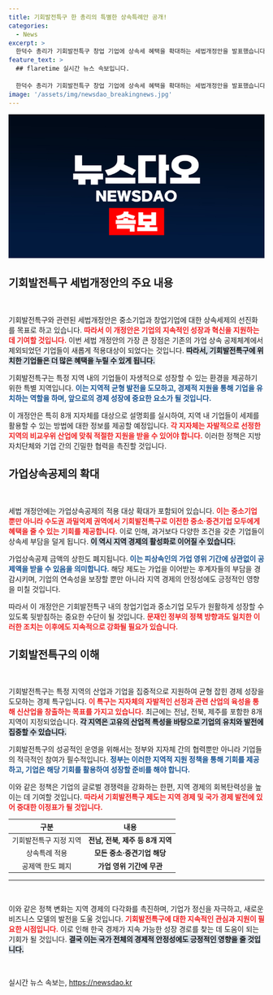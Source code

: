```yaml
---
title: 기회발전특구 한 총리의 특별한 상속특례안 공개!
categories:
  - News
excerpt: >
  한덕수 총리가 기회발전특구 창업 기업에 상속세 혜택을 확대하는 세법개정안을 발표했습니다. 이번 조치는 기업 성장 지원을 위한 획기적인 변화로, 8개 지자체에서 설명회를 진행할 예정입니다. 정부의 새로운 지원책으로 지역 경제가 어떻게 활성화될지 주목됩니다!
feature_text: >
  ## flaretime 실시간 뉴스 속보입니다.

  한덕수 총리가 기회발전특구 창업 기업에 상속세 혜택을 확대하는 세법개정안을 발표했습니다. 이번 조치는 기업 성장 지원을 위한 획기적인 변화로, 8개 지자체에서 설명회를 진행할 예정입니다. 정부의 새로운 지원책으로 지역 경제가 어떻게 활성화될지 주목됩니다!
image: '/assets/img/newsdao_breakingnews.jpg'
---
```


<p><img src="/assets/img/newsdao_breakingnews.jpg" alt="flaretime 속보" /></p>

<h2 data-ke-size="size26">기회발전특구 세법개정안의 주요 내용</h2>

<p data-ke-size="size16">&nbsp;</p>

<p>기회발전특구와 관련된 세법개정안은 중소기업과 창업기업에 대한 상속세제의 선진화를 목표로 하고 있습니다. <b><span style="color: #ee2323;">따라서 이 개정안은 기업의 지속적인 성장과 혁신을 지원하는 데 기여할 것입니다.</span></b> 이번 세법 개정안의 가장 큰 장점은 기존의 가업 상속 공제체계에서 제외되었던 기업들이 새롭게 적용대상이 되었다는 것입니다. <b><span style="background-color: #21538527;">따라서, 기회발전특구에 위치한 기업들은 더 많은 혜택을 누릴 수 있게 됩니다.</span></b></p>

<p>기회발전특구는 특정 지역 내의 기업들이 자생적으로 성장할 수 있는 환경을 제공하기 위한 특별 지역입니다. <b><span style="color: #1a5490;">이는 지역적 균형 발전을 도모하고, 경제적 지원을 통해 기업을 유치하는 역할을 하며, 앞으로의 경제 성장에 중요한 요소가 될 것입니다.</span></b></p>

<p>이 개정안은 특히 8개 지자체를 대상으로 설명회를 실시하여, 지역 내 기업들이 세제를 활용할 수 있는 방법에 대한 정보를 제공할 예정입니다. <b><span style="color: #ee2323;">각 지자체는 자발적으로 선정한 지역의 비교우위 산업에 맞춰 적절한 지원을 받을 수 있어야 합니다.</span></b> 이러한 정책은 지방 자치단체와 기업 간의 긴밀한 협력을 촉진할 것입니다.</p>

<h2 data-ke-size="size26">가업상속공제의 확대</h2>

<p data-ke-size="size16">&nbsp;</p>

<p>세법 개정안에는 가업상속공제의 적용 대상 확대가 포함되어 있습니다. <b><span style="color: #ee2323;">이는 중소기업 뿐만 아니라 수도권 과밀억제 권역에서 기회발전특구로 이전한 중소·중견기업 모두에게 혜택을 줄 수 있는 기회를 제공합니다.</span></b> 이로 인해, 과거보다 다양한 조건을 갖춘 기업들이 상속세 부담을 덜게 됩니다. <b><span style="background-color: #21538527;">이 역시 지역 경제의 활성화로 이어질 수 있습니다.</span></b></p>

<p>가업상속공제 금액의 상한도 폐지됩니다. <b><span style="color: #1a5490;">이는 피상속인의 가업 영위 기간에 상관없이 공제액을 받을 수 있음을 의미합니다.</span></b> 해당 제도는 가업을 이어받는 후계자들의 부담을 경감시키며, 기업의 연속성을 보장할 뿐만 아니라 지역 경제의 안정성에도 긍정적인 영향을 미칠 것입니다.</p>

<p>따라서 이 개정안은 기회발전특구 내의 창업기업과 중소기업 모두가 원활하게 성장할 수 있도록 뒷받침하는 중요한 수단이 될 것입니다. <b><span style="color: #ee2323;">문재인 정부의 정책 방향과도 일치한 이러한 조치는 이후에도 지속적으로 강화될 필요가 있습니다.</span></b></p>

<h2 data-ke-size="size26">기회발전특구의 이해</h2>

<p data-ke-size="size16">&nbsp;</p>

<p>기회발전특구는 특정 지역의 산업과 기업을 집중적으로 지원하여 균형 잡힌 경제 성장을 도모하는 경제 특구입니다. <b><span style="color: #ee2323;">이 특구는 지자체의 자발적인 선정과 관련 산업의 육성을 통해 신산업을 창출하는 목표를 가지고 있습니다.</span></b> 최근에는 전남, 전북, 제주를 포함한 8개 지역이 지정되었습니다. <b><span style="background-color: #21538527;">각 지역은 고유의 산업적 특성을 바탕으로 기업의 유치와 발전에 집중할 수 있습니다.</span></b></p>

<p>기회발전특구의 성공적인 운영을 위해서는 정부와 지자체 간의 협력뿐만 아니라 기업들의 적극적인 참여가 필수적입니다. <b><span style="color: #1a5490;">정부는 이러한 지역적 지원 정책을 통해 기회를 제공하고, 기업은 해당 기회를 활용하여 성장할 준비를 해야 합니다.</span></b></p>

<p>이와 같은 정책은 기업의 글로벌 경쟁력을 강화하는 한편, 지역 경제의 회복탄력성을 높이는 데 기여할 것입니다. <b><span style="color: #ee2323;">따라서 기회발전특구 제도는 지역 경제 및 국가 경제 발전에 있어 중대한 이정표가 될 것입니다.</span></b></p>

<table style="width: 100%;">
  <thead>
    <tr>
      <th style="text-align: center;">구분</th>
      <th style="text-align: center;">내용</th>
    </tr>
  </thead>
  <tbody>
    <tr>
      <td style="text-align: center;">기회발전특구 지정 지역</td>
      <td style="text-align: center;"><b>전남, 전북, 제주 등 8개 지역</b></td>
    </tr>
    <tr>
      <td style="text-align: center;">상속특례 적용</td>
      <td style="text-align: center;"><b>모든 중소·중견기업 해당</b></td>
    </tr>
    <tr>
      <td style="text-align: center;">공제액 한도 폐지</td>
      <td style="text-align: center;"><b>가업 영위 기간에 무관</b></td>
    </tr>
  </tbody>
</table>

<hr/>

<p data-ke-size="size16">&nbsp;</p>

<p>이와 같은 정책 변화는 지역 경제의 다각화를 촉진하며, 기업가 정신을 자극하고, 새로운 비즈니스 모델의 발전을 도울 것입니다. <b><span style="color: #ee2323;">기회발전특구에 대한 지속적인 관심과 지원이 필요한 시점입니다.</span></b> 이로 인해 한국 경제가 지속 가능한 성장 경로를 찾는 데 도움이 되는 기회가 될 것입니다. <b><span style="background-color: #21538527;">결국 이는 국가 전체의 경제적 안정성에도 긍정적인 영향을 줄 것입니다.</span></b></p>

<p data-ke-size="size16">&nbsp;</p>
실시간 뉴스 속보는, <a href="https://newsdao.kr" rel="dofollow">https://newsdao.kr</a>


